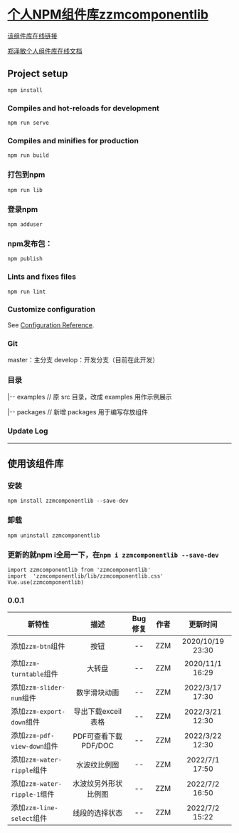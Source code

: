 

# [个人NPM组件库zzmcomponentlib](https://www.npmjs.com/package/zzmcomponentlib)

[该组件库在线链接](http://zhengzemin.cn:8087/)

[郑泽敏个人组件库在线文档](http://zhengzemin.cn:8088/componentDos/visualization/button.html)


## Project setup
```
npm install
```

### Compiles and hot-reloads for development
```
npm run serve
```

### Compiles and minifies for production
```
npm run build
```

### 打包到npm
```
npm run lib
```

### 登录npm
```
npm adduser
```

### npm发布包：
```
npm publish
```

### Lints and fixes files
```
npm run lint
```

### Customize configuration
See [Configuration Reference](https://cli.vuejs.org/config/).

### Git
master：主分支
develop：开发分支（目前在此开发）

### 目录
|-- examples      // 原 src 目录，改成 examples 用作示例展示

|-- packages      // 新增 packages 用于编写存放组件


### Update Log
---

## 使用该组件库

### 安装
`npm install zzmcomponentlib --save-dev`

### 卸载
`npm uninstall zzmcomponentlib`

### 更新的就npm i全局一下，在`npm i zzmcomponentlib --save-dev`

```
import zzmcomponentlib from 'zzmcomponentlib'
import  'zzmcomponentlib/lib/zzmcomponentlib.css'
Vue.use(zzmcomponentlib)
```


### 0.0.1
| 新特性       | 描述      | Bug修复           | 作者           | 更新时间           | 
| ----------------- |:-------------:|:-------------:|:-------------:|:-------------:|
| 添加`zzm-btn`组件          | 按钮 | -- | ZZM | 2020/10/19 23:30 | 
| 添加`zzm-turntable`组件      | 大转盘    | -- | ZZM | 2020/11/1 16:29 | 
| 添加`zzm-slider-num`组件     | 数字滑块动画     | -- | ZZM | 2022/3/17 17:30 | 
| 添加`zzm-export-down`组件    | 导出下载exceil表格      | -- | ZZM | 2022/3/21 12:30 | 
| 添加`zzm-pdf-view-down`组件    | PDF可查看下载PDF/DOC      | -- | ZZM | 2022/3/22 12:30 | 
| 添加`zzm-water-ripple`组件    | 水波纹比例图      | -- | ZZM | 2022/7/1 17:50 | 
| 添加`zzm-water-ripple-1`组件    | 水波纹另外形状比例图      | -- | ZZM | 2022/7/2 16:50 | 
| 添加`zzm-line-select`组件    | 线段的选择状态      | -- | ZZM | 2022/7/2 15:22 | 
